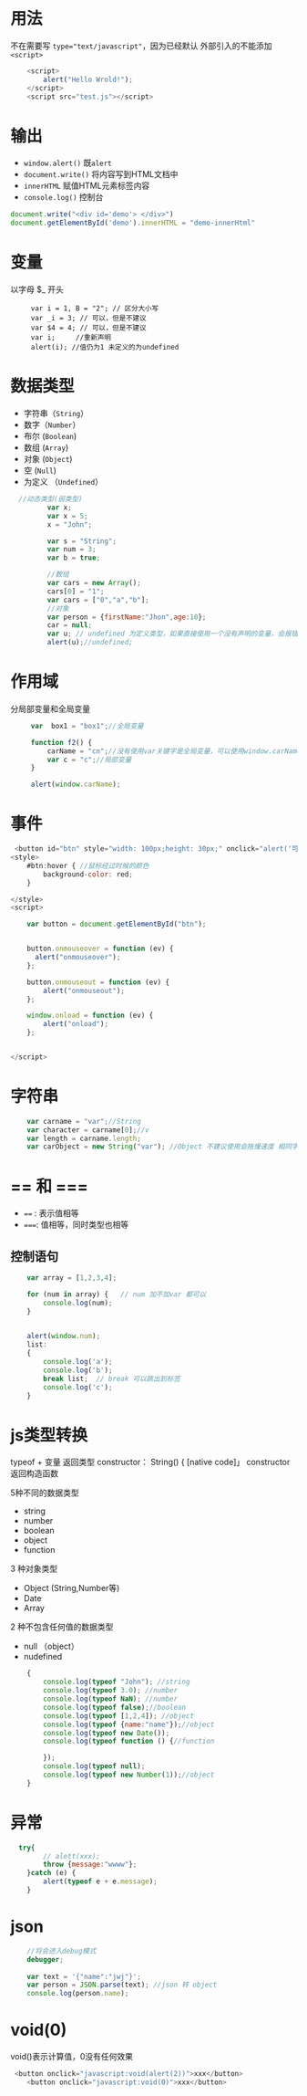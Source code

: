 # 用法

不在需要写 `type="text/javascript"`，因为已经默认
外部引入的不能添加`<script>`

```js
    <script>
        alert("Hello Wrold!");
    </script>
    <script src="test.js"></script>
```


# 输出

- `window.alert()` 既`alert`
-  `document.write()` 将内容写到HTML文档中
-  `innerHTML`     赋值HTML元素标签内容
-  `console.log()`  控制台


```js
document.write("<div id='demo'> </div>")
document.getElementById('demo').innerHTML = "demo-innerHtml"
```

# 变量

以字母 $_ 开头
```objc
     var i = 1, B = "2"; // 区分大小写
     var _i = 3; // 可以，但是不建议
     var $4 = 4; // 可以，但是不建议
     var i;     //重新声明
     alert(i); //值仍为1 未定义的为undefined
```

# 数据类型

- 字符串（`String`）
- 数字（`Number`）
- 布尔 (`Boolean`)
- 数组 (`Array`)
- 对象 (`Object`)
- 空   (`Null`)
- 为定义 （`Undefined`）


```js
  //动态类型(弱类型)
         var x;
         var x = 5;
         x = "John";

         var s = "String";
         var num = 3;
         var b = true;

         //数组
         var cars = new Array();
         cars[0] = "1";
         var cars = ["0","a","b"];
         //对象
         var person = {firstName:"Jhon",age:10};
         car = null;
         var u; // undefined 为定义类型，如果直接使用一个没有声明的变量，会报错
         alert(u);//undefined;
```

# 作用域

分局部变量和全局变量

```js
     var  box1 = "box1";//全局变量

     function f2() {
         carName = "cn";//没有使用var关键字是全局变量，可以使用window.carName
         var c = "c";//局部变量
     }

     alert(window.carName);
```

# 事件

```js
 <button id="btn" style="width: 100px;height: 30px;" onclick="alert('可是直接写js');">按钮</button>
<style>
    #btn:hover { //鼠标经过时候的颜色
        background-color: red;
    }

</style>
<script>

    var button = document.getElementById("btn");


    button.onmouseover = function (ev) {
      alert("onmouseover");
    };

    button.onmouseout = function (ev) {
        alert("onmouseout");
    };

    window.onload = function (ev) {
        alert("onload");
    };


</script>
```

# 字符串

```js
    var carname = "var";//String                                                       
    var character = carname[0];//v                                                     
    var length = carname.length;                                                       
    var carObject = new String("var"); //Object 不建议使用会拖慢速度 相同字符串，string 不等于 object类型的  

```

# == 和 ===

- `==` : 表示值相等
- `===`: 值相等，同时类型也相等

## 控制语句


```js
    var array = [1,2,3,4];

    for (num in array) {   // num 加不加var 都可以
        console.log(num);
    }

    
    alert(window.num);
    list:
    {
        console.log('a');
        console.log('b');
        break list;  // break 可以跳出到标签
        console.log('c');
    }

```

# js类型转换

typeof + 变量 返回类型
constructor： String() { [native code]」
constructor返回构造函数

5种不同的数据类型
- string
- number
- boolean
- object
- function

3 种对象类型

- Object (String,Number等)
- Date
- Array

2 种不包含任何值的数据类型

- null （object）
- nudefined 

```js
    {
        console.log(typeof "John"); //string
        console.log(typeof 3.0); //number
        console.log(typeof NaN); //number
        console.log(typeof false);//boolean
        console.log(typeof [1,2,4]); //object
        console.log(typeof {name:"name"});//object
        console.log(typeof new Date());
        console.log(typeof function () {//function

        });
        console.log(typeof null);
        console.log(typeof new Number(1));//object
    } 
```

# 异常

```js
  try{
        // alett(xxx);
        throw {message:"wwww"};
    }catch (e) {
        alert(typeof e + e.message);
    }
```

# json

```js
    //将会进入debug模式
    debugger;
    
    var text = '{"name":"jwj"}';
    var person = JSON.parse(text); //json 转 object
    console.log(person.name);
```

# void(0)

void()表示计算值，0没有任何效果

```js
 <button onclick="javascript:void(alert(2))">xxx</button>
    <button onclick="javascript:void(0)">xxx</button>
```




